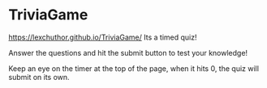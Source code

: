 # TriviaGame
https://lexchuthor.github.io/TriviaGame/
Its a timed quiz!

Answer the questions and hit the submit button to test your knowledge!

Keep an eye on the timer at the top of the page, when it hits 0, the quiz will submit on its own.
